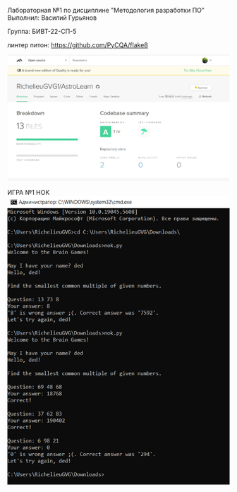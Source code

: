 Лабораторная №1 по дисциплине "Методология разработки ПО"
Выполнил: Василий Гурьянов

Группа: БИВТ-22-СП-5

линтер питон: https://github.com/PyCQA/flake8

![Иллюстрация](image_2025-03-23_14-47-43.png)


ИГРА №1 НОК
![Иллюстрация](image_2025-03-23_15-05-32.png)
